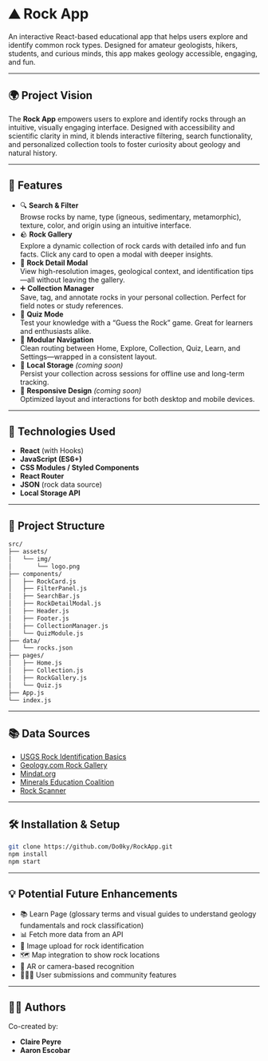 # ⛰️ Rock App

An interactive React-based educational app that helps users explore and identify common rock types.
Designed for amateur geologists, hikers, students, and curious minds, this app makes geology accessible, engaging, and fun.

---

## 🌍 Project Vision

The **Rock App** empowers users to explore and identify rocks through an intuitive, visually engaging interface. Designed with accessibility and scientific clarity in mind, it blends interactive filtering, search functionality, and personalized collection tools to foster curiosity about geology and natural history.

---

## 🚀 Features

- 🔍 **Search & Filter**  
  Browse rocks by name, type (igneous, sedimentary, metamorphic), texture, color, and origin using an intuitive interface.
- 🪨 **Rock Gallery**  
  Explore a dynamic collection of rock cards with detailed info and fun facts. Click any card to open a modal with deeper insights.
- 📘 **Rock Detail Modal**  
  View high-resolution images, geological context, and identification tips—all without leaving the gallery.
- ➕ **Collection Manager**  
  Save, tag, and annotate rocks in your personal collection. Perfect for field notes or study references.
- 🧠 **Quiz Mode**  
  Test your knowledge with a “Guess the Rock” game. Great for learners and enthusiasts alike.
- 🧭 **Modular Navigation**  
  Clean routing between Home, Explore, Collection, Quiz, Learn, and Settings—wrapped in a consistent layout.
- 💾 **Local Storage** *(coming soon)*  
  Persist your collection across sessions for offline use and long-term tracking.
- 🎨 **Responsive Design** *(coming soon)*  
  Optimized layout and interactions for both desktop and mobile devices.

---

## 🧪 Technologies Used

- **React** (with Hooks)
- **JavaScript (ES6+)**
- **CSS Modules / Styled Components**
- **React Router** 
- **JSON** (rock data source)
- **Local Storage API**

---

## 📁 Project Structure
```bash
src/
├── assets/
│   └── img/
│       └── logo.png
├── components/
│   ├── RockCard.js
│   ├── FilterPanel.js
│   ├── SearchBar.js
│   ├── RockDetailModal.js
│   ├── Header.js
│   ├── Footer.js
│   ├── CollectionManager.js
│   └── QuizModule.js
├── data/
│   └── rocks.json
├── pages/
│   ├── Home.js
│   ├── Collection.js
│   ├── RockGallery.js
│   └── Quiz.js
├── App.js
└── index.js
```
---

## 📚 Data Sources

- [USGS Rock Identification Basics](https://www.usgs.gov/special-topic/education/rock-identification)
- [Geology.com Rock Gallery](https://geology.com/rocks/)
- [Mindat.org](https://www.mindat.org/)
- [Minerals Education Coalition](https://mineralseducationcoalition.org/minerals-database/)
- [Rock Scanner](https://www.rockscanner.com/rocks)

---

## 🛠️ Installation & Setup
```bash
git clone https://github.com/Do0ky/RockApp.git
npm install
npm start
```
---

## 💡 Potential Future Enhancements
- 📚 Learn Page (glossary terms and visual guides to understand geology fundamentals and rock classification)
- 📊 Fetch more data from an API
- 📸 Image upload for rock identification
- 🗺️ Map integration to show rock locations
- 🧭 AR or camera-based recognition
- 🧑‍🤝‍🧑 User submissions and community features

---

## 👨‍💻 Authors
Co-created by:
- **Claire Peyre**  
- **Aaron Escobar**  